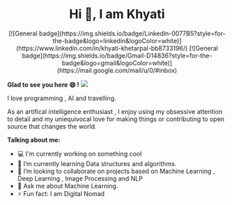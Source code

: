 <h1 align="center">
Hi 👋, I am Khyati
</h1>
<p align="center">
[![General badge](https://img.shields.io/badge/LinkedIn-0077B5?style=for-the-badge&logo=linkedin&logoColor=white)](https://www.linkedin.com/in/khyati-khetarpal-bb8733196/)&nbsp;[![General badge](https://img.shields.io/badge/Gmail-D14836?style=for-the-badge&logo=gmail&logoColor=white)](https://mail.google.com/mail/u/0/#inbox)   
</p>

 **Glad to see you here :smile: !**&nbsp;![](https://komarev.com/ghpvc/?username=learner2102&label=Vistors)

I love programming , AI and travelling.

As an artifical intelligence enthusiast , I enjoy using my obsessive attention to detail and my uniequivocal love for making things or contributing to open source that changes the world.

<!--
**learner2102/learner2102** is a ✨ _special_ ✨ repository because its `README.md` (this file) appears on your GitHub profile.-->

**Talking about me:**
-  :computer: I'm currently working on something cool
- 🌱 I’m currently learning Data structures and algorithms.
- 👯 I’m looking to collaborate on projects based on Machine Learning , Deep Learning , Image Processing and NLP
- 💬 Ask me about Machine Learning.
- ⚡ Fun fact: I am Digital Nomad

